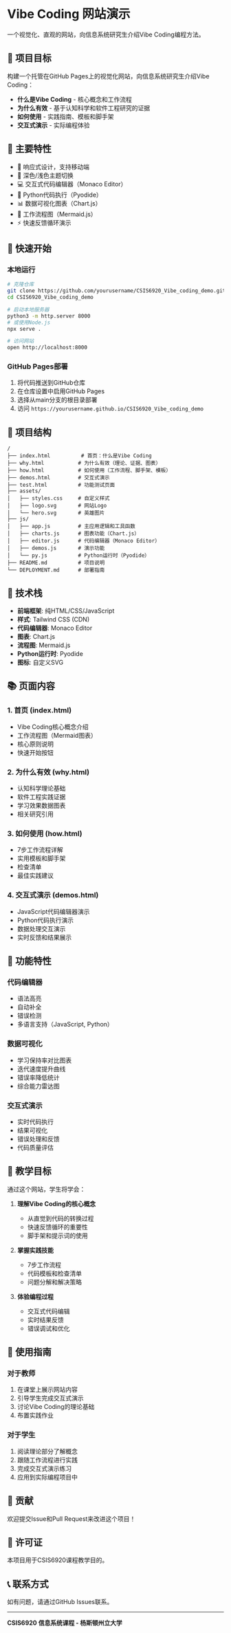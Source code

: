 # Vibe Coding 网站演示

一个视觉化、直观的网站，向信息系统研究生介绍Vibe Coding编程方法。

## 🎯 项目目标

构建一个托管在GitHub Pages上的视觉化网站，向信息系统研究生介绍Vibe Coding：

- **什么是Vibe Coding** - 核心概念和工作流程
- **为什么有效** - 基于认知科学和软件工程研究的证据
- **如何使用** - 实践指南、模板和脚手架
- **交互式演示** - 实际编程体验

## 🌟 主要特性

- 📱 响应式设计，支持移动端
- 🌙 深色/浅色主题切换
- 💻 交互式代码编辑器（Monaco Editor）
- 🐍 Python代码执行（Pyodide）
- 📊 数据可视化图表（Chart.js）
- 🔄 工作流程图（Mermaid.js）
- ⚡ 快速反馈循环演示

## 🚀 快速开始

### 本地运行
```bash
# 克隆仓库
git clone https://github.com/yourusername/CSIS6920_Vibe_coding_demo.git
cd CSIS6920_Vibe_coding_demo

# 启动本地服务器
python3 -m http.server 8000
# 或使用Node.js
npx serve .

# 访问网站
open http://localhost:8000
```

### GitHub Pages部署
1. 将代码推送到GitHub仓库
2. 在仓库设置中启用GitHub Pages
3. 选择从main分支的根目录部署
4. 访问 `https://yourusername.github.io/CSIS6920_Vibe_coding_demo`

## 📁 项目结构

```
/
├── index.html          # 首页：什么是Vibe Coding
├── why.html           # 为什么有效（理论、证据、图表）
├── how.html           # 如何使用（工作流程、脚手架、模板）
├── demos.html         # 交互式演示
├── test.html          # 功能测试页面
├── assets/
│   ├── styles.css     # 自定义样式
│   ├── logo.svg       # 网站Logo
│   └── hero.svg       # 英雄图片
├── js/
│   ├── app.js         # 主应用逻辑和工具函数
│   ├── charts.js      # 图表功能（Chart.js）
│   ├── editor.js      # 代码编辑器（Monaco Editor）
│   ├── demos.js       # 演示功能
│   └── py.js          # Python运行时（Pyodide）
├── README.md          # 项目说明
└── DEPLOYMENT.md      # 部署指南
```

## 🎨 技术栈

- **前端框架**: 纯HTML/CSS/JavaScript
- **样式**: Tailwind CSS (CDN)
- **代码编辑器**: Monaco Editor
- **图表**: Chart.js
- **流程图**: Mermaid.js
- **Python运行时**: Pyodide
- **图标**: 自定义SVG

## 📚 页面内容

### 1. 首页 (index.html)
- Vibe Coding核心概念介绍
- 工作流程图（Mermaid图表）
- 核心原则说明
- 快速开始按钮

### 2. 为什么有效 (why.html)
- 认知科学理论基础
- 软件工程实践证据
- 学习效果数据图表
- 相关研究引用

### 3. 如何使用 (how.html)
- 7步工作流程详解
- 实用模板和脚手架
- 检查清单
- 最佳实践建议

### 4. 交互式演示 (demos.html)
- JavaScript代码编辑器演示
- Python代码执行演示
- 数据处理交互演示
- 实时反馈和结果展示

## 🔧 功能特性

### 代码编辑器
- 语法高亮
- 自动补全
- 错误检测
- 多语言支持（JavaScript, Python）

### 数据可视化
- 学习保持率对比图表
- 迭代速度提升曲线
- 错误率降低统计
- 综合能力雷达图

### 交互式演示
- 实时代码执行
- 结果可视化
- 错误处理和反馈
- 代码质量评估

## 🎯 教学目标

通过这个网站，学生将学会：

1. **理解Vibe Coding的核心概念**
   - 从直觉到代码的转换过程
   - 快速反馈循环的重要性
   - 脚手架和提示词的使用

2. **掌握实践技能**
   - 7步工作流程
   - 代码模板和检查清单
   - 问题分解和解决策略

3. **体验编程过程**
   - 交互式代码编辑
   - 实时结果反馈
   - 错误调试和优化

## 📖 使用指南

### 对于教师
1. 在课堂上展示网站内容
2. 引导学生完成交互式演示
3. 讨论Vibe Coding的理论基础
4. 布置实践作业

### 对于学生
1. 阅读理论部分了解概念
2. 跟随工作流程进行实践
3. 完成交互式演示练习
4. 应用到实际编程项目中

## 🤝 贡献

欢迎提交Issue和Pull Request来改进这个项目！

## 📄 许可证

本项目用于CSIS6920课程教学目的。

## 📞 联系方式

如有问题，请通过GitHub Issues联系。

---

**CSIS6920 信息系统课程 - 杨斯顿州立大学**
